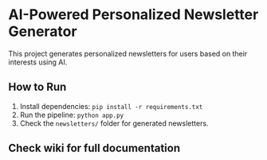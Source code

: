 # AI-Powered Personalized Newsletter Generator

This project generates personalized newsletters for users based on their interests using AI.

## How to Run
1. Install dependencies: `pip install -r requirements.txt`
2. Run the pipeline: `python app.py`
3. Check the `newsletters/` folder for generated newsletters.

## Check wiki for full documentation
